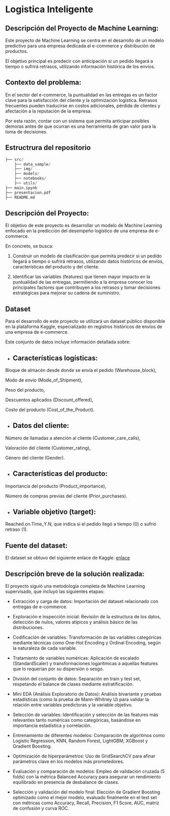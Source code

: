 # Logistica Inteligente

## Descripción del Proyecto de Machine Learning:

Este proyecto de Machine Learning se centra en el desarrollo de un modelo predictivo para una empresa dedicada al e-commerce y distribución de productos.

El objetivo principal es predecir con anticipación si un pedido llegará a tiempo o sufrirá retrasos, utilizando información histórica de los envíos.

## Contexto del problema:

En el sector del e-commerce, la puntualidad en las entregas es un factor clave para la satisfacción del cliente y la optimización logística.
Retrasos frecuentes pueden traducirse en costos adicionales, pérdida de clientes y afectación a la reputación de la empresa.

Por esta razón, contar con un sistema que permita anticipar posibles demoras antes de que ocurran es una herramienta de gran valor para la toma de decisiones.

## Estructrura del repositorio

```python
├── src/                
    ├── data_sample/    
    ├── img/           
    ├── models/         
    ├── notebooks/      
    ├── utils/          
├── main.ipynb          
├── presentacion.pdf    
├── README.md           
```

## Descripción del Proyecto:

El objetivo de este proyecto es desarrollar un modelo de Machine Learning enfocado en la predicción del desempeño logístico de una empresa de e-commerce.

En concreto, se busca:

1. Construir un modelo de clasificación que permita predecir si un pedido llegará a tiempo o sufrirá retrasos, utilizando datos históricos de envíos, características del producto y del cliente.

2. Identificar las variables (features) que tienen mayor impacto en la puntualidad de las entregas, permitiendo a la empresa conocer los principales factores que contribuyen a los retrasos y tomar decisiones estratégicas para mejorar su cadena de suministro.

## Dataset

Para el desarrollo de este proyecto se utilizará un dataset público disponible en la plataforma Kaggle, especializado en registros históricos de envíos de una empresa de e-commerce.

Este conjunto de datos incluye información detallada sobre:

   * ## Características logísticas:

Bloque de almacén desde donde se envía el pedido (Warehouse_block),

Modo de envío (Mode_of_Shipment),

Peso del producto,

Descuentos aplicados (Discount_offered),

Costo del producto (Cost_of_the_Product).

   * ## Datos del cliente:

Número de llamadas a atención al cliente (Customer_care_calls),

Valoración del cliente (Customer_rating),

Género del cliente (Gender).

   * ## Características del producto:

Importancia del producto (Product_importance),

Número de compras previas del cliente (Prior_purchases).

   * ## Variable objetivo (target):

Reached.on.Time_Y.N, que indica si el pedido llegó a tiempo (0) o sufrió retraso (1).

## Fuente del dataset:

El dataset se obtuvo del siguiente enlace de Kaggle:
[enlace](https://www.kaggle.com/datasets/prachi13/customer-analytics)


## Descripción breve de la solución realizada:

El proyecto siguió una metodología completa de Machine Learning supervisado, que incluyó las siguientes etapas:

* Extracción y carga de datos: Importación del dataset relacionado con entregas de e-commerce.

* Exploración e inspección inicial: Revisión de la estructura de los datos, detección de nulos, valores atípicos y análisis básico de las distribuciones.

* Codificación de variables: Transformación de las variables categóricas mediante técnicas como One-Hot Encoding y Ordinal Encoding, según la naturaleza de cada variable.

* Tratamiento de variables numéricas: Aplicación de escalado (StandardScaler) y transformaciones logarítmicas a aquellas features que lo requerían por su dispersión o sesgo.

* División del conjunto de datos: Separación en train y test set, respetando el balance de clases mediante estratificación.

* Mini EDA (Análisis Exploratorio de Datos): Análisis bivariante y pruebas estadísticas (como la prueba de Mann-Whitney U) para validar la relación entre variables predictoras y la variable objetivo.

* Selección de variables: Identificación y selección de las features más relevantes tanto numéricas como categóricas, basándose en importancia estadística y correlación.

* Entrenamiento de diferentes modelos: Comparación de algoritmos como Logistic Regression, KNN, Random Forest, LightGBM, XGBoost y Gradient Boosting.

* Optimización de hiperparámetros: Uso de GridSearchCV para afinar parámetros clave en los modelos más prometedores.

* Evaluación y comparación de modelos: Empleo de validación cruzada (5 folds) con la métrica Balanced Accuracy para asegurar un rendimiento equilibrado en presencia de desbalance de clases.

* Selección y validación del modelo final: Elección de Gradient Boosting optimizado como el mejor modelo, evaluado finalmente en el test set con métricas como Accuracy, Recall, Precision, F1 Score, AUC, matriz de confusión y curva ROC.